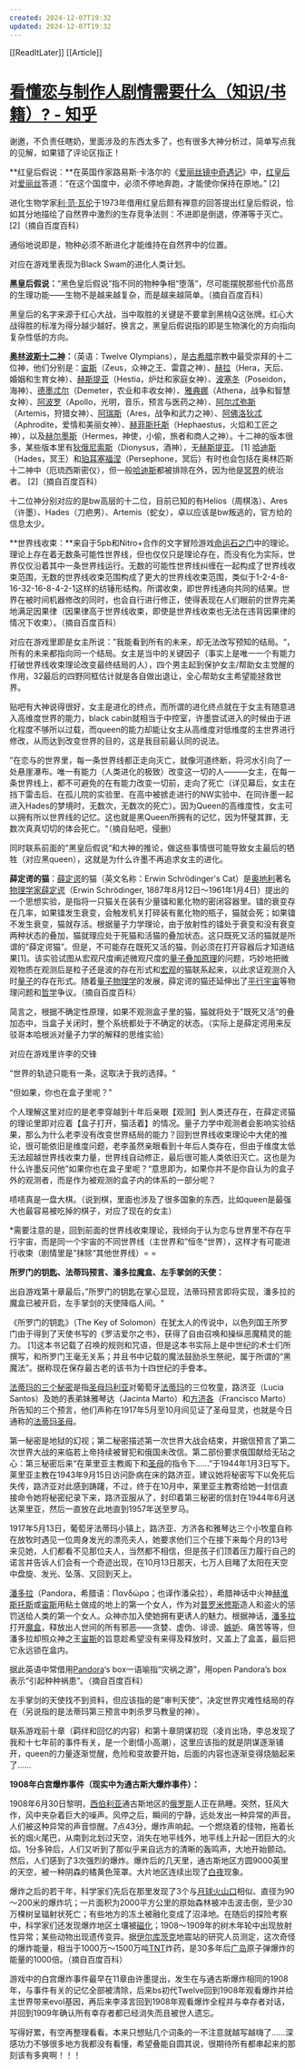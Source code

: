 ```yaml
---
created: 2024-12-07T19:32
updated: 2024-12-07T19:32
---
```

[[ReadItLater]] [[Article]]

# [看懂恋与制作人剧情需要什么（知识/书籍）? - 知乎](https://www.zhihu.com/question/382761303)

谢邀，不负责任瞎奶，里面涉及的东西太多了，也有很多大神分析过，简单写点我的见解，如果错了评论区指正！

**红皇后假说：**在英国作家路易斯·卡洛尔的《[爱丽丝镜中奇遇记](https://link.zhihu.com/?target=https%3A//baike.baidu.com/item/%25E7%2588%25B1%25E4%25B8%25BD%25E4%25B8%259D%25E9%2595%259C%25E4%25B8%25AD%25E5%25A5%2587%25E9%2581%2587%25E8%25AE%25B0/3822840)》中，[红皇后](https://link.zhihu.com/?target=https%3A//baike.baidu.com/item/%25E7%25BA%25A2%25E7%259A%2587%25E5%2590%258E)对[爱丽丝](https://link.zhihu.com/?target=https%3A//baike.baidu.com/item/%25E7%2588%25B1%25E4%25B8%25BD%25E4%25B8%259D)答道：“在这个国度中，必须不停地奔跑，才能使你保持在原地。” \[2\]

进化生物学家[利·范·瓦伦](https://link.zhihu.com/?target=https%3A//baike.baidu.com/item/%25E5%2588%25A9%25C2%25B7%25E8%258C%2583%25C2%25B7%25E7%2593%25A6%25E4%25BC%25A6)于1973年借用红皇后颇有禅意的回答提出红皇后假说，恰如其分地描绘了自然界中激烈的生存竞争法则：不进即是倒退，停滞等于灭亡。 \[2\]（摘自百度百科）

通俗地说即是，物种必须不断进化才能维持在自然界中的位置。

对应在游戏里表现为Black Swam的进化人类计划。

**黑皇后假说：**“黑色皇后假说”指不同的物种争相“堕落”，尽可能摆脱那些代价高昂的生理功能——生物不是越来越复杂，而是越来越简单。（摘自百度百科）

黑皇后的名字来源于红心大战，当中取胜的关键是不要拿到黑桃Q这张牌。红心大战得胜的标准为得分越少越好。换言之，黑皇后假说指的即是生物演化的方向指向复杂性低的方向。

**[奥林波斯十二神](https://link.zhihu.com/?target=https%3A//baike.baidu.com/item/%25E5%25A5%25A5%25E6%259E%2597%25E6%25B3%25A2%25E6%2596%25AF%25E5%258D%2581%25E4%25BA%258C%25E7%25A5%259E/6596554)：**（英语：Twelve Olympians），是[古希腊](https://link.zhihu.com/?target=https%3A//baike.baidu.com/item/%25E5%258F%25A4%25E5%25B8%258C%25E8%2585%258A/14206)宗教中最受崇拜的十二位神，他们分别是：[宙斯](https://link.zhihu.com/?target=https%3A//baike.baidu.com/item/%25E5%25AE%2599%25E6%2596%25AF/82054)（Zeus，众神之王、雷霆之神）、[赫拉](https://link.zhihu.com/?target=https%3A//baike.baidu.com/item/%25E8%25B5%25AB%25E6%258B%2589/550771)（Hera，天后、婚姻和生育女神）、[赫斯提亚](https://link.zhihu.com/?target=https%3A//baike.baidu.com/item/%25E8%25B5%25AB%25E6%2596%25AF%25E6%258F%2590%25E4%25BA%259A/1310019)（Hestia，炉灶和家庭女神）、[波塞冬](https://link.zhihu.com/?target=https%3A//baike.baidu.com/item/%25E6%25B3%25A2%25E5%25A1%259E%25E5%2586%25AC/21434)（Poseidon，海神）、[德墨忒尔](https://link.zhihu.com/?target=https%3A//baike.baidu.com/item/%25E5%25BE%25B7%25E5%25A2%25A8%25E5%25BF%2592%25E5%25B0%2594/8946672)（Demeter，农业和丰收女神）、[雅典娜](https://link.zhihu.com/?target=https%3A//baike.baidu.com/item/%25E9%259B%2585%25E5%2585%25B8%25E5%25A8%259C/26005)（Athena，战争和智慧女神）、[阿波罗](https://link.zhihu.com/?target=https%3A//baike.baidu.com/item/%25E9%2598%25BF%25E6%25B3%25A2%25E7%25BD%2597/22709)（Apollo，光明，音乐，预言与医药之神）、[阿尔忒弥斯](https://link.zhihu.com/?target=https%3A//baike.baidu.com/item/%25E9%2598%25BF%25E5%25B0%2594%25E5%25BF%2592%25E5%25BC%25A5%25E6%2596%25AF/662237)（Artemis，狩猎女神）、[阿瑞斯](https://link.zhihu.com/?target=https%3A//baike.baidu.com/item/%25E9%2598%25BF%25E7%2591%259E%25E6%2596%25AF/691)（Ares，战争和武力之神）、[阿佛洛狄忒](https://link.zhihu.com/?target=https%3A//baike.baidu.com/item/%25E9%2598%25BF%25E4%25BD%259B%25E6%25B4%259B%25E7%258B%2584%25E5%25BF%2592/3345)（Aphrodite，爱情和美丽女神）、[赫菲斯托斯](https://link.zhihu.com/?target=https%3A//baike.baidu.com/item/%25E8%25B5%25AB%25E8%258F%25B2%25E6%2596%25AF%25E6%2589%2598%25E6%2596%25AF/2604787)（Hephaestus，火焰和工匠之神），以及[赫尔墨斯](https://link.zhihu.com/?target=https%3A//baike.baidu.com/item/%25E8%25B5%25AB%25E5%25B0%2594%25E5%25A2%25A8%25E6%2596%25AF/2477152)（Hermes，神使，小偷，旅者和商人之神）。十二神的版本很多，某些版本里有[狄俄尼索斯](https://link.zhihu.com/?target=https%3A//baike.baidu.com/item/%25E7%258B%2584%25E4%25BF%2584%25E5%25B0%25BC%25E7%25B4%25A2%25E6%2596%25AF/1494985)（Dionysus，酒神），无[赫斯提亚](https://link.zhihu.com/?target=https%3A//baike.baidu.com/item/%25E8%25B5%25AB%25E6%2596%25AF%25E6%258F%2590%25E4%25BA%259A/1310019)。 \[1\] [哈迪斯](https://link.zhihu.com/?target=https%3A//baike.baidu.com/item/%25E5%2593%2588%25E8%25BF%25AA%25E6%2596%25AF/36717)（Hades，冥王）和[珀耳塞福涅](https://link.zhihu.com/?target=https%3A//baike.baidu.com/item/%25E7%258F%2580%25E8%2580%25B3%25E5%25A1%259E%25E7%25A6%258F%25E6%25B6%2585/75915)（Persephone，冥后）有时也会包括在奥林匹斯十二神中（厄琉西斯密仪），但一般[哈迪斯](https://link.zhihu.com/?target=https%3A//baike.baidu.com/item/%25E5%2593%2588%25E8%25BF%25AA%25E6%2596%25AF/36717)都被排除在外，因为他是[冥界](https://link.zhihu.com/?target=https%3A//baike.baidu.com/item/%25E5%2586%25A5%25E7%2595%258C/3697089)的统治者。 \[2\]（摘自百度百科）

十二位神分别对应的是bw高层的十二位，目前已知的有Helios（周棋洛）、Ares（许墨）、Hades（刀疤男）、Artemis（蛇女），卓以应该是bw叛逃的，官方给的信息太少。

**世界线收束：**来自于5pb和Nitro+合作的文字冒险游戏[命运石之门](https://link.zhihu.com/?target=https%3A//baike.baidu.com/item/%25E5%2591%25BD%25E8%25BF%2590%25E7%259F%25B3%25E4%25B9%258B%25E9%2597%25A8/10823)中的理论。理论上存在着无数条可能性世界线，但也仅仅只是理论存在，而没有化为实际，世界仅仅沿着其中一条世界线运行。无数的可能性世界线纠缠在一起构成了世界线收束范围，无数的世界线收束范围构成了更大的世界线收束范围，类似于1-2-4-8-16-32-16-8-4-2-1这样的纺锤形结构。所谓收束，即世界线通向共同的结果。世界在被时间机器修改的同时，也会自行进行修正，使得表现在人们眼前的世界完美地满足因果律（因果律高于世界线收束，即使是世界线收束也无法在违背因果律的情况下收束）。（摘自百度百科）

对应在游戏里即是女主所说：”我能看到所有的未来，却无法改写预知的结局。“，所有的未来都指向同一个结局。女主是当中的关键因子（事实上是唯一一个有能力打破世界线收束理论改变最终结局的人），四个男主起到保护女主/帮助女主觉醒的作用，32最后的四野同框估计就是各自做出退让，全心帮助女主希望能拯救世界。

贴吧有大神说得很好，女主是进化的终点，而所谓的进化终点就在于女主有随意进入高维度世界的能力，black cabin就相当于中控室，许墨尝试进入的时候由于进化程度不够所以过载，而queen的能力却能让女主从高维度对低维度的主世界进行修改，从而达到改变世界的目的，这是我目前最认同的说法。

”在恋与的世界里，每一条世界线都正走向灭亡，就像河道终断，将河水引向了一处悬崖瀑布。唯一有能力（人类进化的极致）改变这一切的人———女主，在每一条世界线上，都不可避免的在有能力改变一切前，走向了死亡（详见幕后，女主在挡下雷击后、在孤儿院的实验里、在高中被掳走进行的NW实验中、在同许墨一起进入Hades的梦境时，无数次，无数次的死亡）。因为Queen的高维度性，女主可以拥有所以世界线的记忆。这也就是黑Queen所拥有的记忆，因为怀璧其罪，无数次真真切切的体会死亡。“（摘自贴吧，侵删）

同时联系前面的”黑皇后假说“和大神的推论，做这些事情很可能导致女主最后的牺牲（对应黑queen），这就是为什么许墨不再追求女主的进化。

**薛定谔的猫**：[薛定谔](https://link.zhihu.com/?target=https%3A//baike.baidu.com/item/%25E8%2596%259B%25E5%25AE%259A%25E8%25B0%2594/165034)的猫（英文名称：Erwin Schrödinger's Cat）是[奥地利](https://link.zhihu.com/?target=https%3A//baike.baidu.com/item/%25E5%25A5%25A5%25E5%259C%25B0%25E5%2588%25A9/149221)著名[物理学家](https://link.zhihu.com/?target=https%3A//baike.baidu.com/item/%25E7%2589%25A9%25E7%2590%2586%25E5%25AD%25A6%25E5%25AE%25B6/2353)[薛定谔](https://link.zhihu.com/?target=https%3A//baike.baidu.com/item/%25E8%2596%259B%25E5%25AE%259A%25E8%25B0%2594/165034)（Erwin Schrödinger, 1887年8月12日～1961年1月4日）提出的一个思想实验，是指将一只猫关在装有少量镭和氰化物的密闭容器里。镭的衰变存在几率，如果镭发生衰变，会触发机关打碎装有氰化物的瓶子，猫就会死；如果镭不发生衰变，猫就存活。根据量子力学理论，由于放射性的镭处于衰变和没有衰变两种状态的叠加，猫就理应处于死猫和活猫的叠加状态。这只既死又活的猫就是所谓的“薛定谔猫”。但是，不可能存在既死又活的猫，则必须在打开容器后才知道结果\[1\]。该实验试图从宏观尺度阐述微观尺度的[量子](https://link.zhihu.com/?target=https%3A//baike.baidu.com/item/%25E9%2587%258F%25E5%25AD%2590/135660)[叠加原理](https://link.zhihu.com/?target=https%3A//baike.baidu.com/item/%25E5%258F%25A0%25E5%258A%25A0%25E5%258E%259F%25E7%2590%2586/3537744)的问题，巧妙地把微观物质在观测后是粒子还是波的存在形式和[宏观](https://link.zhihu.com/?target=https%3A//baike.baidu.com/item/%25E5%25AE%258F%25E8%25A7%2582/10006213)的猫联系起来，以此求证观测介入时[量子](https://link.zhihu.com/?target=https%3A//baike.baidu.com/item/%25E9%2587%258F%25E5%25AD%2590/135660)的存在形式。随着[量子物理学](https://link.zhihu.com/?target=https%3A//baike.baidu.com/item/%25E9%2587%258F%25E5%25AD%2590%25E7%2589%25A9%25E7%2590%2586%25E5%25AD%25A6/9725358)的发展，薛定谔的猫还延伸出了[平行宇宙](https://link.zhihu.com/?target=https%3A//baike.baidu.com/item/%25E5%25B9%25B3%25E8%25A1%258C%25E5%25AE%2587%25E5%25AE%2599/69962)等物理问题和[哲学](https://link.zhihu.com/?target=https%3A//baike.baidu.com/item/%25E5%2593%25B2%25E5%25AD%25A6/140608)争议。（摘自百度百科）

简言之，根据不确定性原理，如果不观测盒子里的猫，猫就将处于”既死又活“的叠加态中，当盒子关闭时，整个系统都处于不确定的状态。（实际上是薛定谔用来反驳哥本哈根派对量子力学的解释的思维实验）

对应在游戏里许李的交锋

“世界的轨迹只能有一条，这取决于我的选择。“

“但如果，你也在盒子里呢？”

个人理解这里对应的是老李穿越到十年后亲眼【观测】到人类还存在，在薛定谔猫的理论里即对应着【盒子打开，猫活着】的情况。量子力学中观测者会影响实验结果，那么为什么老李没有改变世界结局的能力？回到世界线收束理论中大佬的推论，很可能依旧是维度问题，老李虽然亲眼看到十年后人类存在，但由于维度太低无法超越世界线收束力量，世界线自动修正，最后很可能人类依旧灭亡。这也是为什么许墨反问他”如果你也在盒子里呢？“意思即为，如果你并不是你自认为的盒子外的观测者，而是作为被观测的盒子内的体系的一部分呢？

啧啧真是一盘大棋。（说到棋，里面也涉及了很多国象的东西，比如queen是最强大也最容易被吃掉的棋子，对应了现在的女主）

\*需要注意的是，回到前面的世界线收束理论，我倾向于认为恋与世界里不存在平行宇宙，而是同一个宇宙的不同世界线（主世界和”恒冬“世界），这样才有可能进行收束（剧情里是”抹除“其他世界线）= =

**所罗门的钥匙、法蒂玛预言、潘多拉魔盒、左手掌剑的天使：**

出自游戏第十章最后，”所罗门的钥匙在掌心显现，法蒂玛预言即将实现，潘多拉的魔盒已被开启，左手掌剑的天使降临人间。“

《所罗门的钥匙》（The Key of Solomon）在犹太人的传说中，以色列国王所罗门由于得到了天使书写的《罗洁爱尔之书》，获得了自由召唤和操纵恶魔精灵的能力。 \[1\]这本书记载了召唤的规则和咒语，但是这本书实际上是中世纪的术士们所撰写，和所罗门王毫无关系；并且书中记载的魔法鼓励杀生祭祀，属于所谓的“黑魔法”。据称现在保存最古老的该书为十四世纪的手誊本。

[法蒂玛的三个秘密](https://link.zhihu.com/?target=https%3A//baike.baidu.com/item/%25E6%25B3%2595%25E8%2592%2582%25E7%258E%259B%25E7%259A%2584%25E4%25B8%2589%25E4%25B8%25AA%25E7%25A7%2598%25E5%25AF%2586)是指[圣母玛利亚](https://link.zhihu.com/?target=https%3A//baike.baidu.com/item/%25E5%259C%25A3%25E6%25AF%258D%25E7%258E%259B%25E5%2588%25A9%25E4%25BA%259A)对葡萄牙[法蒂玛](https://link.zhihu.com/?target=https%3A//baike.baidu.com/item/%25E6%25B3%2595%25E8%2592%2582%25E7%258E%259B)的三位牧童，路济亚（Lucia Santos）及她的表弟妹雅琴达（Jacinta Marto）和[方济各](https://link.zhihu.com/?target=https%3A//baike.baidu.com/item/%25E6%2596%25B9%25E6%25B5%258E%25E5%2590%2584)（Francisco Marto）所告知的三个预言，他们声称在1917年5月至10月间见证了圣母显灵，也就是今日通称的[法蒂玛圣母](https://link.zhihu.com/?target=https%3A//baike.baidu.com/item/%25E6%25B3%2595%25E8%2592%2582%25E7%258E%259B%25E5%259C%25A3%25E6%25AF%258D)。

第一秘密是地狱的幻视；第二秘密描述第一次世界大战会结束，并据信预言了第二次世界大战的来临若上帝持续被冒犯和俄国未改信。第二部份要求俄国献给无玷之心：第三秘密后来“在莱里亚主教阁下和[圣母](https://link.zhihu.com/?target=https%3A//baike.baidu.com/item/%25E5%259C%25A3%25E6%25AF%258D)的指令下……”于1944年1月3日写下。莱里亚主教在1943年9月15日访问卧病在床的路济亚，建议她将秘密写下以免死后失传，路济亚对此感到踌躇，不过，终于在10月中，莱里亚主教寄给她一封信直接命令她将秘密纪录下来，路济亚服从了，封印着第三秘密的信封在1944年6月送达莱里亚，然后一直放在此地直到1957年送至罗马。

1917年5月13日，葡萄牙法蒂玛小镇上，路济亚、方济各和雅琴达三个小牧童自称在放牧时遇见一位周身发光的漂亮夫人，她要求他们三个在接下来每个月的13号来见她，人们都看不见那位夫人，当然都不相信，但是孩子们顶着压力履行自己的诺言并告诉人们会有一个奇迹出现，在10月13日那天，七万人目睹了太阳在天空中盘旋、发光、坠落、又回到天上。

[潘多拉](https://link.zhihu.com/?target=https%3A//baike.baidu.com/item/%25E6%25BD%2598%25E5%25A4%259A%25E6%258B%2589/62618)（Pandora，希腊语：Πανδώρα；也译作潘朵拉），希腊神话中火神[赫淮斯托斯](https://link.zhihu.com/?target=https%3A//baike.baidu.com/item/%25E8%25B5%25AB%25E6%25B7%25AE%25E6%2596%25AF%25E6%2589%2598%25E6%2596%25AF)或[宙斯](https://link.zhihu.com/?target=https%3A//baike.baidu.com/item/%25E5%25AE%2599%25E6%2596%25AF/82054)用粘土做成的地上的第一个女人，作为对[普罗米修斯](https://link.zhihu.com/?target=https%3A//baike.baidu.com/item/%25E6%2599%25AE%25E7%25BD%2597%25E7%25B1%25B3%25E4%25BF%25AE%25E6%2596%25AF/5031)造人和盗火的惩罚送给人类的第一个女人。众神亦加入使她拥有更诱人的魅力。根据神话，[潘多拉](https://link.zhihu.com/?target=https%3A//baike.baidu.com/item/%25E6%25BD%2598%25E5%25A4%259A%25E6%258B%2589/62618)打开[魔盒](https://link.zhihu.com/?target=https%3A//baike.baidu.com/item/%25E9%25AD%2594%25E7%259B%2592/2448970)，释放出人世间的所有邪恶——贪婪、虚伪、诽谤、[嫉妒](https://link.zhihu.com/?target=https%3A//baike.baidu.com/item/%25E5%25AB%2589%25E5%25A6%2592/18505)、痛苦等等，但潘多拉却照众神之王[宙斯](https://link.zhihu.com/?target=https%3A//baike.baidu.com/item/%25E5%25AE%2599%25E6%2596%25AF/82054)的旨意趁希望没有来得及释放时，又盖上了盒盖，最后把它永远锁在盒内。

据此英语中常借用[Pandora](https://link.zhihu.com/?target=https%3A//baike.baidu.com/item/Pandora/9297577)‘s box一语喻指“灾祸之源”，用open Pandora’s box 表示“引起种种祸患”。（摘自百度百科）

左手掌剑的天使找不到资料，但应该指的是”审判天使“，决定世界灾难性结局的存在（另说指的是法蒂玛第三预言中刺杀罗马教皇的神）。

联系游戏前十章（羁绊和回忆的内容）和第十章阴谋初现（凌肖出场，李总发现了我和十七年前的事件有关，是一个剧情小高潮），这里应该指的就是阴谋逐渐铺开，queen的力量逐渐觉醒，危险和变故要开始，后面的内容也逐渐变得烧脑起来了……

**1908年白宫爆炸事件（现实中为通古斯大爆炸事件）：**

1908年6月30日黎明，[西伯利亚](https://link.zhihu.com/?target=https%3A//baike.baidu.com/item/%25E8%25A5%25BF%25E4%25BC%25AF%25E5%2588%25A9%25E4%25BA%259A/63915)通古斯地区的[俄罗斯](https://link.zhihu.com/?target=https%3A//baike.baidu.com/item/%25E4%25BF%2584%25E7%25BD%2597%25E6%2596%25AF/125568)人正在熟睡。突然，狂风大作，风中夹杂着巨大的噪声。风停之后，瞬间的宁静，远处发出一种异常的声音。人们被这种异常的声音惊醒。7点43分，爆炸声响起。一个燃烧着的怪物，拖着长长的烟火尾巴，从南到北划过天空，消失在地平线外，地平线上升起一团巨大的火焰。1分多钟后，人们又听到了那似乎来自远方的清晰的轰鸣声，大地开始颤动。然后，人们感到了3次强烈的爆炸。爆炸后的几天里，通古斯地区方圆9000英里的天空，被一种阴森的橘黄色笼罩。大片地区连续出现了[白夜](https://link.zhihu.com/?target=https%3A//baike.baidu.com/item/%25E7%2599%25BD%25E5%25A4%259C/75095)现象。

爆炸之后的若干年，科学家们先后在那里发现了3个与[月球火山口](https://link.zhihu.com/?target=https%3A//baike.baidu.com/item/%25E6%259C%2588%25E7%2590%2583%25E7%2581%25AB%25E5%25B1%25B1%25E5%258F%25A3)相似、直径为90～200米的爆炸坑；一片面积为2000平方公里的原始森林被冲击波击倒，至少30万棵树呈辐射状死亡；有些地方的冻土被融化变成了沼泽地。在随后的探险考察中，科学家们还发现爆炸地区土壤被[磁化](https://link.zhihu.com/?target=https%3A//baike.baidu.com/item/%25E7%25A3%2581%25E5%258C%2596)；1908～1909年的树木年轮中出现放射性异常；某些动物出现遗传变异。据[伊尔库茨克](https://link.zhihu.com/?target=https%3A//baike.baidu.com/item/%25E4%25BC%258A%25E5%25B0%2594%25E5%25BA%2593%25E8%258C%25A8%25E5%2585%258B)地震站的研究人员测定，这次奇怪的爆炸能量，相当于1000万～1500万吨[TNT](https://link.zhihu.com/?target=https%3A//baike.baidu.com/item/TNT/673632)炸药，是30多年后[广岛](https://link.zhihu.com/?target=https%3A//baike.baidu.com/item/%25E5%25B9%25BF%25E5%25B2%259B)原子弹爆炸的能量的1000倍。（摘自百度百科）

游戏中的白宫爆炸事件最早在11章由许墨提出，发生在与通古斯爆炸相同的1908年，与事件有关的记忆全部被清除，后来bs初代Twelve回到1908年观看爆炸并给主世界带来evol基因，再后来李泽言回到1908年观看爆炸全程并与幸存者对话，并回到1909年确认所有幸存者都已经消失而且被世人遗忘。

写得好累，有空再整理看看。本来只想贴几个词条的一不注意就越写越嗨了……深感功力不够很多地方我都没有看懂，希望叠能自圆其说，很期待所有都串起来的那刻该有多爽啊！！！